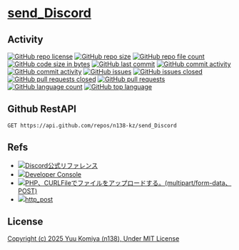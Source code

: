 # [send_Discord](https://github.com/n138-kz/send_Discord)

## Activity

[![GitHub repo license](https://img.shields.io/github/license/n138-kz/send_Discord)](/LICENSE)
[![GitHub repo size](https://img.shields.io/github/repo-size/n138-kz/send_Discord)](/../../)
[![GitHub repo file count](https://img.shields.io/github/directory-file-count/n138-kz/send_Discord)](/../../)
[![GitHub code size in bytes](https://img.shields.io/github/languages/code-size/n138-kz/send_Discord)](/../../)
[![GitHub last commit](https://img.shields.io/github/last-commit/n138-kz/send_Discord)](/../../commits)
[![GitHub commit activity](https://img.shields.io/github/commit-activity/w/n138-kz/send_Discord)](/../../commits)
[![GitHub commit activity](https://img.shields.io/github/commit-activity/t/n138-kz/send_Discord)](/../../commits)
[![GitHub issues](https://img.shields.io/github/issues/n138-kz/send_Discord)](/../../issues)
[![GitHub issues closed](https://img.shields.io/github/issues-closed/n138-kz/send_Discord)](/../../issues)
[![GitHub pull requests closed](https://img.shields.io/github/issues-pr-closed/n138-kz/send_Discord)](/../../pulls)
[![GitHub pull requests](https://img.shields.io/github/issues-pr/n138-kz/send_Discord)](/../../pulls)
[![GitHub language count](https://img.shields.io/github/languages/count/n138-kz/send_Discord)](/../../)
[![GitHub top language](https://img.shields.io/github/languages/top/n138-kz/send_Discord)](/../../)

## Github RestAPI

```http
GET https://api.github.com/repos/n138-kz/send_Discord
```

## Refs

- [![](https://www.google.com/s2/favicons?size=64&domain=https://discord.com)Discord公式リファレンス](https://discord.com/developers/docs/topics/oauth2)
- [![](https://www.google.com/s2/favicons?size=64&domain=https://discord.com)Developer Console](https://discord.com/developers/applications)
- [![](https://www.google.com/s2/favicons?size=64&domain=https://qiita.com)PHP、CURLFileでファイルをアップロードする。(multipart/form-data、POST)](https://qiita.com/Pell/items/4ed98c906fd6a580a33f)
- [![](https://www.google.com/s2/favicons?size=64&domain=https://github.com)http_post](https://github.com/n138-kz/http_post)

## License

[Copyright (c) 2025 Yuu Komiya (n138), Under MIT License](LICENSE)  
